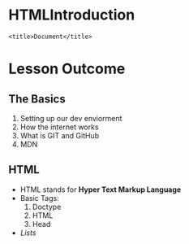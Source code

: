 # HTMLIntroduction
<!DOCTYPE html>
<html lang="en">
<head>
    <meta charset="UTF-8">

    <title>Document</title>
</head>

 <body>
    <h1><strong>Lesson Outcome</strong></h1>
    <h2><strong>The Basics</strong></h2>
   <ol>
    <li>Setting up our dev enviorment</li>
    <li> How the internet works</li>
    <li>What is GIT and GitHub</li>
    <li>MDN</li>
    </ol>  
 <h2><strong>HTML</strong></h2>
 <ul>
<li>HTML stands for <strong>Hyper Text Markup Language</strong></li>
<li>Basic Tags:
<ol> 
<li>Doctype</li>
<li>HTML</li>
<li>Head</li>
</ol>
</li>
<li><em>Lists</em></li>
 </ul>
</body>
</html>

